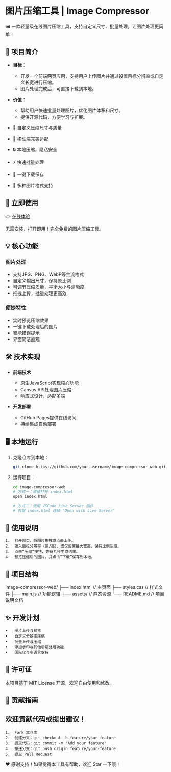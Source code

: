 # 图片压缩工具 | Image Compressor

🖼️ 一款轻量级在线图片压缩工具，支持自定义尺寸、批量处理，让图片处理更简单！

## 🎯 项目简介

- **目标**：
  - 开发一个前端网页应用，支持用户上传图片并通过设置目标分辨率或自定义长宽进行压缩。
  - 图片处理完成后，可直接下载到本地。
- **价值**：
  - 帮助用户快速批量处理图片，优化图片体积和尺寸。
  - 提供开源代码，方便学习与扩展。

- 🎯 自定义压缩尺寸与质量
- 📱 移动端完美适配
- 🔒 本地压缩，隐私安全
- ⚡ 快速批量处理
- 💾 一键下载保存
- 🎨 多种图片格式支持

## 🚀 立即使用

👉 [在线体验](https://joytianya.github.io/image-compressor-web/)

无需安装，打开即用！完全免费的图片压缩工具。

## 💡 核心功能

### 图片处理
- 支持JPG、PNG、WebP等主流格式
- 自定义输出尺寸，保持原比例
- 可调节压缩质量，平衡大小与清晰度
- 拖拽上传，批量处理更高效

### 便捷特性
- 实时预览压缩效果
- 一键下载处理后的图片
- 智能错误提示
- 界面简洁直观

## 🛠️ 技术实现

- **前端技术**
  - 原生JavaScript实现核心功能
  - Canvas API处理图片压缩
  - 响应式设计，适配多端
  
- **开发部署**
  - GitHub Pages提供在线访问
  - 持续集成自动部署

## 🖥️ 本地运行
1. 克隆仓库到本地：
   ```bash
   git clone https://github.com/your-username/image-compressor-web.git
   ```

2. 运行项目：
   ```bash
   cd image-compressor-web
   # 方式一：直接打开 index.html
   open index.html
   
   # 方式二：使用 VSCode Live Server 插件
   # 右键 index.html 选择 "Open with Live Server"
   ```

## 🎨 使用说明
	1.	打开网页，将图片拖拽或点击上传。
	2.	输入目标分辨率（宽/高），或仅设置最大宽高，保持比例压缩。
	3.	点击“压缩”按钮，等待几秒生成结果。
	4.	预览压缩后的图片，并点击“下载”保存到本地。

## 🧩 项目结构

image-compressor-web/
├── index.html        // 主页面
├── styles.css        // 样式文件
├── main.js           // 功能逻辑
├── assets/           // 静态资源
└── README.md         // 项目说明文档

## ✨ 开发计划
	•	图片上传与预览
	•	自定义分辨率压缩
	•	批量上传与压缩
	•	添加水印与其他后期处理功能
	•	国际化与多语言支持

## 📜 许可证

本项目基于 MIT License 开源，欢迎自由使用和修改。

## 🤝 贡献指南

## 欢迎贡献代码或提出建议！
	1.	Fork 本仓库
	2.	创建分支：git checkout -b feature/your-feature
	3.	提交代码：git commit -m "Add your feature"
	4.	推送分支：git push origin feature/your-feature
	5.	提交 Pull Request

❤️ 感谢支持！如果觉得本工具有帮助，欢迎 Star 一下哦！

